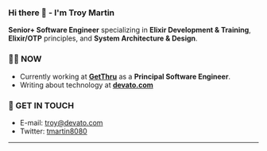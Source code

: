 ### Hi there 👋 - I'm Troy Martin

**Senior+ Software Engineer** specializing in **Elixir Development & Training**, **Elixir/OTP** principles, and **System Architecture & Design**.

### 👨‍💻 NOW

- Currently working at **[GetThru](https://www.getthru.io)** as a **Principal Software Engineer**.
- Writing about technology at **[devato.com](https://devato.com)**

### 📨 GET IN TOUCH

- E-mail: troy@devato.com
- Twitter: [tmartin8080](https://twitter.com/tmartin8080)

----

